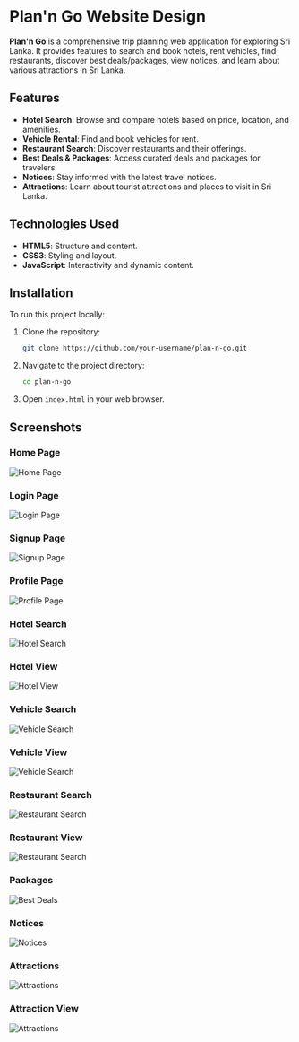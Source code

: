 # Plan'n Go Website Design

**Plan'n Go** is a comprehensive trip planning web application for exploring Sri Lanka. It provides features to search and book hotels, rent vehicles, find restaurants, discover best deals/packages, view notices, and learn about various attractions in Sri Lanka.

## Features

-   **Hotel Search**: Browse and compare hotels based on price, location, and amenities.
-   **Vehicle Rental**: Find and book vehicles for rent.
-   **Restaurant Search**: Discover restaurants and their offerings.
-   **Best Deals & Packages**: Access curated deals and packages for travelers.
-   **Notices**: Stay informed with the latest travel notices.
-   **Attractions**: Learn about tourist attractions and places to visit in Sri Lanka.

## Technologies Used

-   **HTML5**: Structure and content.
-   **CSS3**: Styling and layout.
-   **JavaScript**: Interactivity and dynamic content.

## Installation

To run this project locally:

1. Clone the repository:
    ```sh
    git clone https://github.com/your-username/plan-n-go.git
    ```
2. Navigate to the project directory:
    ```sh
    cd plan-n-go
    ```
3. Open `index.html` in your web browser.

## Screenshots

### Home Page

![Home Page](/screenshots/home.png)

### Login Page

![Login Page](/screenshots/login.png)

### Signup Page

![Signup Page](/screenshots/signup.png)

### Profile Page

![Profile Page](/screenshots/profile.png)

### Hotel Search

![Hotel Search](/screenshots/hotel_search.png)

### Hotel View

![Hotel View](/screenshots/hotel_view.png)

### Vehicle Search

![Vehicle Search](/screenshots/vehicle_search.png)

### Vehicle View

![Vehicle Search](/screenshots/vehicle_view.png)

### Restaurant Search

![Restaurant Search](/screenshots/restaurant_search.png)

### Restaurant View

![Restaurant Search](/screenshots/restaurant_view.png)

### Packages

![Best Deals](/screenshots/packages.png)

### Notices

![Notices](/screenshots/notices.png)

### Attractions

![Attractions](/screenshots/attraction.png)

### Attraction View

![Attractions](/screenshots/attraction_view.png)
